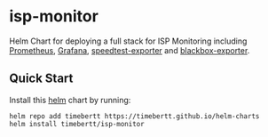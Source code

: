 # isp-monitor

Helm Chart for deploying a full stack for ISP Monitoring including [Prometheus](https://github.com/prometheus/prometheus),
[Grafana](https://github.com/grafana/grafana), [speedtest-exporter](https://github.com/timebertt/speedtest-exporter) and
[blackbox-exporter](https://github.com/prometheus/blackbox_exporter).

## Quick Start

Install this [helm](https://helm.sh) chart by running:

```commandline
helm repo add timebertt https://timebertt.github.io/helm-charts
helm install timebertt/isp-monitor
```
